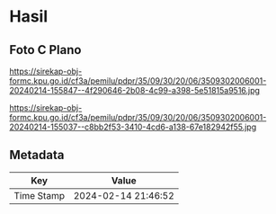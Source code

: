 # Hasil

## Foto C Plano

https://sirekap-obj-formc.kpu.go.id/cf3a/pemilu/pdpr/35/09/30/20/06/3509302006001-20240214-155847--4f290646-2b08-4c99-a398-5e51815a9516.jpg

https://sirekap-obj-formc.kpu.go.id/cf3a/pemilu/pdpr/35/09/30/20/06/3509302006001-20240214-155037--c8bb2f53-3410-4cd6-a138-67e182942f55.jpg


## Metadata

| Key        | Value               |
| ---------- | ------------------- |
| Time Stamp | 2024-02-14 21:46:52 |



